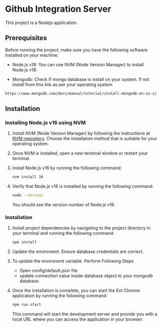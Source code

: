 # Github Integration Server

This project is a Nodejs application.

## Prerequisites

Before running the project, make sure you have the following software installed on your machine:

- Node.js v18: You can use NVM (Node Version Manager) to install Node.js v18.

- Mongodb: Check if mongo database is install on your system. If not install from this link as per your operating system.
```bash
https://www.mongodb.com/docs/manual/tutorial/install-mongodb-on-os-x/
```

## Installation

### Installing Node.js v16 using NVM

1. Install NVM (Node Version Manager) by following the instructions at [NVM repository](https://github.com/nvm-sh/nvm#installation). Choose the installation method that is suitable for your operating system.

2. Once NVM is installed, open a new terminal window or restart your terminal.

3. Install Node.js v16 by running the following command:

   ```bash
   nvm install 16
   ```

4. Verify that Node.js v16 is installed by running the following command:

   ```bash
   node --version
   ```

   You should see the version number of Node.js v16.

### Installation

1. Install project dependencies by navigating to the project directory in your terminal and running the following command:

   ```bash
   npm install
   ```

2. Update the environemt. Ensure database credentials are correct.

3. To update the environemt variable. Perform Following Steps
   - Open config/default.json file
   - update connection value inside database object to your mongodb database.

4. Once the installation is complete, you can start the Ext Chrome application by running the following command:

   ```bash
   npm run start
   ```

   This command will start the development server and provide you with a local URL where you can access the application in your browser.